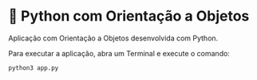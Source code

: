 # 🐍 Python com Orientação a Objetos

Aplicação com Orientação a Objetos desenvolvida com Python.

Para executar a aplicação, abra um Terminal e execute o comando:
```
python3 app.py

```


